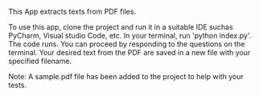 This App extracts texts from PDF files.

To use this app, clone the project and run it in a suitable IDE suchas PyCharm, Visual studio Code, etc.
In your terminal, run 'python index.py'. The code runs. You can proceed by responding to the questions on the terminal. 
Your desired text from the PDF are saved in a new file with your specified filename.

Note: A sample.pdf file has been added to the project to help with your tests.
